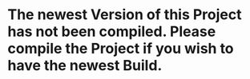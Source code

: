<h1>The newest Version of this Project has not been compiled. Please compile the Project if you wish to have the newest Build.</h1>